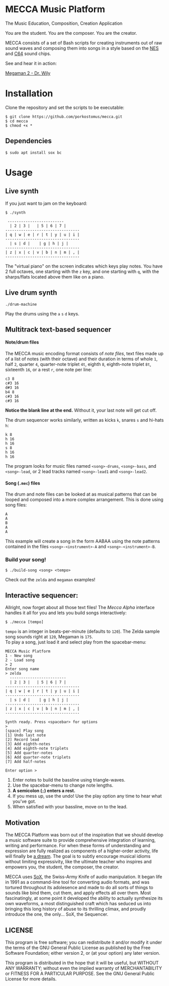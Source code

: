 # MECCA Music Platform

The Music Education, Composition, Creation Application

You are the student. You are the composer. You are the creator.

MECCA consists of a set of Bash scripts for creating instruments out of raw sound waves and composing them into songs in a style based on the [NES](http://famitracker.com/wiki/index.php?title=Sound_hardware#Nintendo_MMC5) and [C64](https://en.wikipedia.org/wiki/MOS_Technology_6581) sound chips.

See and hear it in action:

[Megaman 2 - Dr. Wily](https://www.youtube.com/watch?v=2EVTeP9KlmM)  

# Installation

Clone the repository and set the scripts to be executable:

```
$ git clone https://github.com/porkostomus/mecca.git
$ cd mecca
$ chmod +x *
```

## Dependencies

```
$ sudo apt install sox bc
```

# Usage

## Live synth

If you just want to jam on the keyboard:

```
$ ./synth
```

```
 -------------------------
  | 2 | 3 |   | 5 | 6 | 7 |
---------------------------------
| q | w | e | r | t | y | u | i |
---------------------------------
  | s | d |    | g | h | j |
---------------------------------
| z | x | c | v | b | n | m | , |
---------------------------------
```

The "virtual piano" on the screen indicates which keys play notes. You have 2 full octaves, one starting with the `z` key, and one starting with `q`, with the sharps/flats located above them like on a piano.

## Live drum synth

```
./drum-machine
```

Play the drums using the `a` `s` `d` keys.

## Multitrack text-based sequencer

#### Note/drum files

The MECCA music encoding format consists of *note files*, text files made up of a list of notes (with their octave) and their duration in terms of whole `1`, half `2`, quarter `4`, quarter-note triplet `4t`, eighth `8`, eighth-note triplet `8t`, sixteenth `16`, or a rest `r`, one note per line:

```
c3 8
c#3 16
d#3 16
b4 8
c#3 16
c#3 16

```

**Notice the blank line at the end.** Without it, your last note will get cut off.

The drum sequencer works similarly, written as kicks `k`, snares `s` and hi-hats `h`:

```
k 8
h 16
h 16
s 8
h 16
h 16

```

The program looks for music files named `<song>-drums`, `<song>-bass`, and `<song>-lead`, or 2 lead tracks named `<song>-lead1` and `<song>-lead2`.

#### Song (`.mec`) files

The drum and note files can be looked at as musical patterns that can be looped and composed into a more complex arrangement. This is done using song files:

```
A
A
B
A
A

```

This example will create a song in the form AABAA using the note patterns contained in the files `<song>-<instrument>-A` and `<song>-<instrument>-B`.

### **Build your song!**

```
$ ./build-song <song> <tempo>
```

Check out the `zelda` and `megaman` examples!

## Interactive sequencer:

Allright, now forget about all those text files! The *Mecca Alpha* interface handles it all for you and lets you build songs interactively:

    $ ./mecca [tempo]
    
`tempo` is an integer in beats-per-minute (defaults to `120`).
The Zelda sample song sounds right at `120`, Megaman is `175`.  
To play a song, just load it and select play from the spacebar-menu:

    MECCA Music Platform
    1 - New song
    2 - Load song
    > 2
    Enter song name
    > zelda
      -------------------------
      | 2 | 3 |   | 5 | 6 | 7 |
    ---------------------------------
    | q | w | e | r | t | y | u | i |
    ---------------------------------
      | s | d |    | g | h | j |
    ---------------------------------
    | z | x | c | v | b | n | m | , |
    ---------------------------------

    Synth ready. Press <spacebar> for options
    > 
    [space] Play song
    [1] Undo last note
    [2] Record lead
    [3] Add eighth-notes
    [4] Add eighth-note triplets
    [5] Add quarter-notes
    [6] Add quarter-note triplets
    [7] Add half-notes

    Enter option >

    
1. Enter notes to build the bassline using triangle-waves.
2. Use the spacebar-menu to change note lengths.
3. **A semicolon (`;`) enters a rest.**
4. If you mess up, use the undo! Use the play option any time to hear what you've got.
5. When satisfied with your bassline, move on to the lead.

## Motivation

The MECCA Platform was born out of the inspiration that we should develop a music software suite to provide comprehensive integration of learning, writing and performance. For when these forms of understanding and expression are fully realized as components of a higher-order activity, life will finally be [a dream](https://www.youtube.com/watch?v=0TgrorCZg80). The goal is to subtly encourage musical idioms without limiting expressivity, like the ultimate teacher who inspires and empowers you, the student, the composer, the creator.

MECCA uses [SoX](http://sox.sourceforge.net/), the Swiss-Army Knife of audio manipulation. It began life in 1991 as a command-line tool for converting audio formats, and was tortured throughout its adolesence and made to do all sorts of things to sounds like bind them, cut them, and apply effects all over them. Most fascinatingly, at some point it developed the ability to actually synthesize its own waveforms, a most distinguished craft which has seduced us into bringing this long history of abuse to its thrilling climax, and proudly introduce the one, the only... SoX, the Sequencer.

## LICENSE

This program is free software; you can redistribute it and/or modify it under the terms of the GNU General Public License as published by the Free Software Foundation; either version 2, or (at your option) any later version.

This program is distributed in the hope that it will be useful, but WITHOUT ANY WARRANTY; without even the implied warranty of MERCHANTABILITY or FITNESS FOR A PARTICULAR PURPOSE. See the GNU General Public License for more details.
